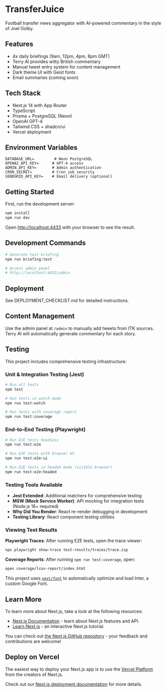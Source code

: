 # TransferJuice

Football transfer news aggregator with AI-powered commentary in the style of Joel Golby.

## Features

- 4x daily briefings (9am, 12pm, 4pm, 8pm GMT)
- Terry AI provides witty British commentary
- Manual tweet entry system for content management
- Dark theme UI with Geist fonts
- Email summaries (coming soon)

## Tech Stack

- Next.js 14 with App Router
- TypeScript
- Prisma + PostgreSQL (Neon)
- OpenAI GPT-4
- Tailwind CSS + shadcn/ui
- Vercel deployment

## Environment Variables

```env
DATABASE_URL=         # Neon PostgreSQL
OPENAI_API_KEY=      # GPT-4 access
ADMIN_API_KEY=       # Admin authentication
CRON_SECRET=         # Cron job security
SENDGRID_API_KEY=    # Email delivery (optional)
```

## Getting Started

First, run the development server:

```bash
npm install
npm run dev
```

Open [http://localhost:4433](http://localhost:4433) with your browser to see the result.

## Development Commands

```bash
# Generate test briefing
npm run briefing:test

# Access admin panel
# http://localhost:4433/admin
```

## Deployment

See DEPLOYMENT_CHECKLIST.md for detailed instructions.

## Content Management

Use the admin panel at `/admin` to manually add tweets from ITK sources. Terry AI will automatically generate commentary for each story.

## Testing

This project includes comprehensive testing infrastructure:

### Unit & Integration Testing (Jest)

```bash
# Run all tests
npm test

# Run tests in watch mode
npm run test:watch

# Run tests with coverage report
npm run test:coverage
```

### End-to-End Testing (Playwright)

```bash
# Run E2E tests headless
npm run test:e2e

# Run E2E tests with browser UI
npm run test:e2e:ui

# Run E2E tests in headed mode (visible browser)
npm run test:e2e:headed
```

### Testing Tools Available

- **Jest Extended**: Additional matchers for comprehensive testing
- **MSW (Mock Service Worker)**: API mocking for integration tests (Node.js 18+ required)
- **Why Did You Render**: React re-render debugging in development
- **Testing Library**: React component testing utilities

### Viewing Test Results

**Playwright Traces**: After running E2E tests, open the trace viewer:

```bash
npx playwright show-trace test-results/traces/trace.zip
```

**Coverage Reports**: After running `npm run test:coverage`, open:

```bash
open coverage/lcov-report/index.html
```

This project uses [`next/font`](https://nextjs.org/docs/basic-features/font-optimization) to automatically optimize and load Inter, a custom Google Font.

## Learn More

To learn more about Next.js, take a look at the following resources:

- [Next.js Documentation](https://nextjs.org/docs) - learn about Next.js features and API.
- [Learn Next.js](https://nextjs.org/learn) - an interactive Next.js tutorial.

You can check out [the Next.js GitHub repository](https://github.com/vercel/next.js/) - your feedback and contributions are welcome!

## Deploy on Vercel

The easiest way to deploy your Next.js app is to use the [Vercel Platform](https://vercel.com/new?utm_medium=default-template&filter=next.js&utm_source=create-next-app&utm_campaign=create-next-app-readme) from the creators of Next.js.

Check out our [Next.js deployment documentation](https://nextjs.org/docs/deployment) for more details.
